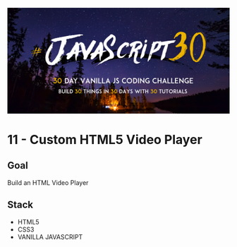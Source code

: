 ![JS30](../javascript30.png)

# 11 - Custom HTML5 Video Player

## Goal

Build an HTML Video Player

## Stack

- HTML5
- CSS3
- VANILLA JAVASCRIPT
